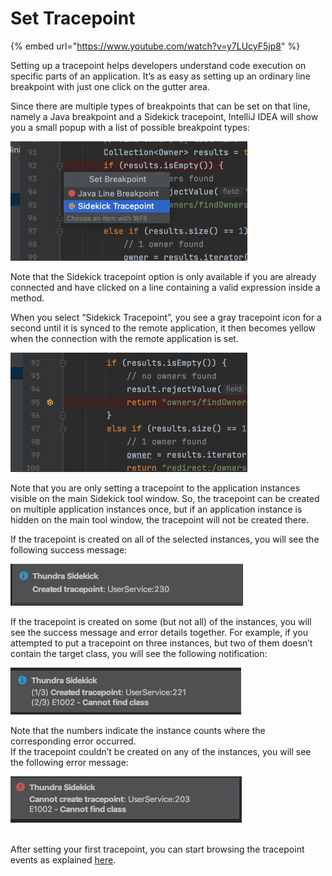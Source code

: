 # Set Tracepoint

{% embed url="https://www.youtube.com/watch?v=y7LUcyF5jp8" %}

Setting up a tracepoint helps developers understand code execution on specific parts of an application. It’s as easy as setting up an ordinary line breakpoint with just one click on the gutter area.&#x20;

Since there are multiple types of breakpoints that can be set on that line, namely a Java breakpoint and a Sidekick tracepoint, IntelliJ IDEA will show you a small popup with a list of possible breakpoint types:

![](../../../.gitbook/assets/set-tracepoint-ij.png)

Note that the Sidekick tracepoint option is only available if you are already connected and have clicked on a line containing a valid expression inside a method.

When you select  “Sidekick Tracepoint”, you see a gray tracepoint icon for a second until it is synced to the remote application, it then becomes yellow when the connection with the remote application is set.

![](../../../.gitbook/assets/tp-set-ij.png)

Note that you are only setting a tracepoint to the application instances visible on the main Sidekick tool window. So, the tracepoint can be created on multiple application instances once, but if an application instance is hidden on the main tool window, the tracepoint will not be created there.

If the tracepoint is created on all of the selected instances, you will see the following success message:

![ Sidekick - Tracepoint Success](../../../.gitbook/assets/TracepointSetSuccess.png)

If the tracepoint is created on some (but not all) of the instances, you will see the success message and error details together. For example, if you attempted to put a tracepoint on three instances, but two of them doesn’t contain the target class, you will see the following notification:

![ Sidekick - Tracepoints Partial Success](<../../../.gitbook/assets/Tracepoint - Partial Success.png>)

Note that the numbers indicate the instance counts where the corresponding error occurred.\
If the tracepoint couldn’t be created on any of the instances, you will see the following error message:

![Sidekick - Tracepoints Fails](../../../.gitbook/assets/TracepointSetFail.png)

\
After setting your first tracepoint, you can start browsing the tracepoint events as explained [here](../tracepoint-events/). &#x20;
